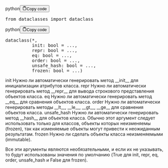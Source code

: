 <div class="code-element"><div class="lang-line"><text>python</text><button class="copy-button" id="code469b" onclick="copyCode(code469, code469b)"><svg stroke="currentColor" fill="none" stroke-width="2" viewBox="0 0 24 24" stroke-linecap="round" stroke-linejoin="round" class="h-4 w-4" height="1em" width="1em" xmlns="http://www.w3.org/2000/svg"><path d="M16 4h2a2 2 0 0 1 2 2v14a2 2 0 0 1-2 2H6a2 2 0 0 1-2-2V6a2 2 0 0 1 2-2h2"></path><rect x="8" y="2" width="8" height="4" rx="1" ry="1"></rect></svg><text>Copy code</text></button></div><div class="code" id="code469"><div class="highlight"><pre><span></span><span class="kn">from</span> <span class="nn">dataclasses</span> <span class="kn">import</span> <span class="n">dataclass</span>
</pre></div></div></div>

<div class="code-element"><div class="lang-line"><text>python</text><button class="copy-button" id="code470b" onclick="copyCode(code470, code470b)"><svg stroke="currentColor" fill="none" stroke-width="2" viewBox="0 0 24 24" stroke-linecap="round" stroke-linejoin="round" class="h-4 w-4" height="1em" width="1em" xmlns="http://www.w3.org/2000/svg"><path d="M16 4h2a2 2 0 0 1 2 2v14a2 2 0 0 1-2 2H6a2 2 0 0 1-2-2V6a2 2 0 0 1 2-2h2"></path><rect x="8" y="2" width="8" height="4" rx="1" ry="1"></rect></svg><text>Copy code</text></button></div><div class="code" id="code470"><div class="highlight"><pre><span></span><span class="n">dataclass</span><span class="p">(</span><span class="o">*</span><span class="p">,</span>
          <span class="n">init</span><span class="p">:</span> <span class="nb">bool</span> <span class="o">=</span> <span class="o">...</span><span class="p">,</span>
          <span class="nb">repr</span><span class="p">:</span> <span class="nb">bool</span> <span class="o">=</span> <span class="o">...</span><span class="p">,</span>
          <span class="n">eq</span><span class="p">:</span> <span class="nb">bool</span> <span class="o">=</span> <span class="o">...</span><span class="p">,</span>
          <span class="n">order</span><span class="p">:</span> <span class="nb">bool</span> <span class="o">=</span> <span class="o">...</span><span class="p">,</span>
          <span class="n">unsafe_hash</span><span class="p">:</span> <span class="nb">bool</span> <span class="o">=</span> <span class="o">...</span><span class="p">,</span>
          <span class="n">frozen</span><span class="p">:</span> <span class="nb">bool</span> <span class="o">=</span> <span class="o">...</span><span class="p">)</span>
</pre></div></div></div>

<p>init         Нужно ли автоматически генерировать метод &#95;&#95;init&#95;&#95; для инициализации атрибутов класса.
repr         Нужно ли автоматически генерировать метод &#95;&#95;repr&#95;&#95; для вывода строкового представления объектов класса.
eq           Нужно ли автоматически генерировать метод &#95;&#95;eq&#95;&#95; для сравнения объектов класса.
order        Нужно ли автоматически генерировать методы &#95;&#95;lt&#95;&#95;, &#95;&#95;le&#95;&#95;, &#95;&#95;gt&#95;&#95;, &#95;&#95;ge&#95;&#95; для сравнения объектов класса.
unsafe_hash  Нужно ли автоматически генерировать метод &#95;&#95;hash&#95;&#95; для объектов класса.
             Обычно этот аргумент следует использовать только для классов, объекты которых неизменяемы (frozen),
             так как изменяемые объекты могут привести к неожиданным результатам.
frozen       Нужно ли сделать объекты класса неизменяемыми (immutable).</p>
<p>Все эти аргументы являются необязательными, и если их не указывать,
то будут использованы значения по умолчанию (True для init, repr, eq, order, unsafe_hash и False для frozen).</p>